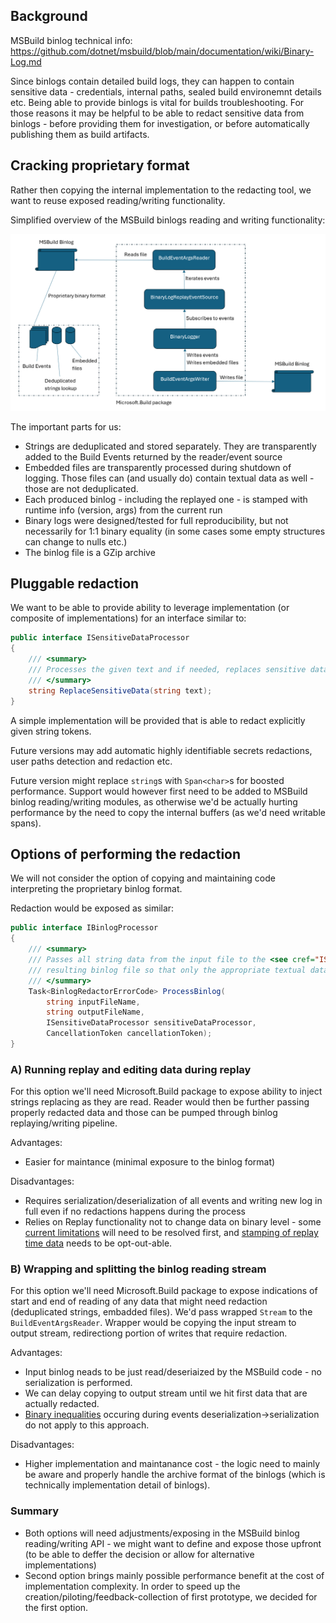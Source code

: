 ## Background
MSBuild binlog technical info: https://github.com/dotnet/msbuild/blob/main/documentation/wiki/Binary-Log.md

Since binlogs contain detailed build logs, they can happen to contain sensitive data - credentials, internal paths, sealed build environemnt details etc.
Being able to provide binlogs is vital for builds troubleshooting. For those reasons it may be helpful to be able to redact sensitive data from binlogs - before providing them for investigation, or before automatically publishing them as build artifacts.

## Cracking proprietary format
Rather then copying the internal implementation to the redacting tool, we want to reuse exposed reading/writing functionality.

Simplified overview of the MSBuild binlogs reading and writing functionality:

![Binlog Replaying](replay.png)

The important parts for us:
* Strings are deduplicated and stored separately. They are transparently added to the Build Events returned by the reader/event source
* Embedded files are transparently processed during shutdown of logging. Those files can (and usually do) contain textual data as well - those are not deduplicated.
* <a name="stamping"></a>Each produced binlog - including the replayed one - is stamped with runtime info (version, args) from the current run
* <a name="binary_inequality"></a>Binary logs were designed/tested for full reproducibility, but not necessarily for 1:1 binary equality (in some cases some empty structures can change to nulls etc.)
* The binlog file is a GZip archive

## Pluggable redaction

We want to be able to provide ability to leverage implementation (or composite of implementations) for an interface similar to:

```csharp
public interface ISensitiveDataProcessor
{
    /// <summary>
    /// Processes the given text and if needed, replaces sensitive data with a placeholder.
    /// </summary>
    string ReplaceSensitiveData(string text);
}
```

A simple implementation will be provided that is able to redact explicitly given string tokens.

Future versions may add automatic highly identifiable secrets redactions, user paths detection and redaction etc.

Future version might replace `string`s with `Span<char>`s for boosted performance. Support would however first need to be added to MSBuild binlog reading/writing modules, as otherwise we'd be actually hurting performance by the need to copy the internal buffers (as we'd need writable spans).

## Options of performing the redaction
We will not consider the option of copying and maintaining code interpreting the proprietary binlog format.

Redaction would be exposed as similar:

```csharp
public interface IBinlogProcessor
{
    /// <summary>
    /// Passes all string data from the input file to the <see cref="ISensitiveDataProcessor"/> and writes the
    /// resulting binlog file so that only the appropriate textual data is altered, while result is still valid binlog.
    /// </summary>
    Task<BinlogRedactorErrorCode> ProcessBinlog(
        string inputFileName,
        string outputFileName,
        ISensitiveDataProcessor sensitiveDataProcessor,
        CancellationToken cancellationToken);
}
```

### A) Running replay and editing data during replay
For this option we'll need Microsoft.Build package to expose ability to inject strings replacing as they are read. Reader would then be further passing properly redacted data and those can be pumped through binlog replaying/writing pipeline.

Advantages:
* Easier for maintance (minimal exposure to the binlog format)

Disadvantages:
* Requires serialization/deserialization of all events and writing new log in full even if no redactions happens during the process
* Relies on Replay functionality not to change data on binary level  - some [current limitations](#binary_inequality) will need to be resolved first, and [stamping of replay time data](#stamping) needs to be opt-out-able.

### B) Wrapping and splitting the binlog reading stream
For this option we'll need Microsoft.Build package to expose indications of start and end of reading of any data that might need redaction (deduplicated strings, embadded files). We'd pass wrapped `Stream` to the `BuildEventArgsReader`. Wrapper would be copying the input stream to output stream, redirectiong portion of writes that require redaction.

Advantages:
* Input binlog neads to be just read/deseriaized by the MSBuild code - no serialization is performed.
* We can delay copying to output stream until we hit first data that are actually redacted.
* [Binary inequalities](#binary_inequality) occuring during events deserialization->serialization do not apply to this approach.

Disadvantages:
* Higher implementation and maintanance cost - the logic need to mainly be aware and properly handle the archive format of the binlogs (which is technically implementation detail of binlogs).

### Summary

* Both options will need adjustments/exposing in the MSBuild binlog reading/writing API - we might want to define and expose those upfront (to be able to deffer the decision or allow for alternative implementations)
* Second option brings mainly possible performance benefit at the cost of implementation complexity. In order to speed up the creation/piloting/feedback-collection of first prototype, we decided for the first option.